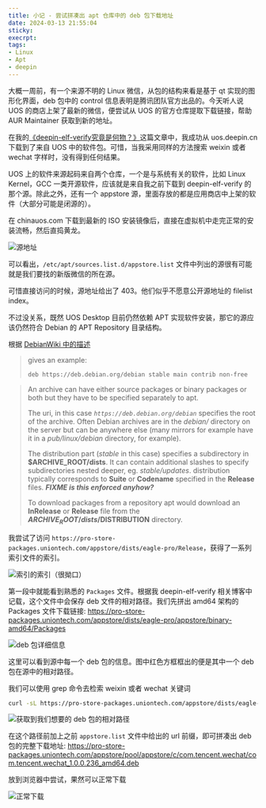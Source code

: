 ```yaml
---
title: 小记 - 尝试拼凑出 apt 仓库中的 deb 包下载地址
date: 2024-03-13 21:55:04
sticky:
execrpt:
tags:
- Linux
- Apt
- deepin
---
```


大概一周前，有一个来源不明的 Linux 微信，从包的结构来看是基于 qt 实现的图形化界面，deb 包中的 control 信息表明是腾讯团队官方出品的。今天听人说 UOS 的商店上架了最新的微信，便尝试从 UOS 的官方仓库提取下载链接，帮助 AUR Maintainer 获取到新的地址。

在我的[《deepin-elf-verify究竟是何物？》](https://zhul.in/2021/11/20/what-is-deepin-elf-verify/)这篇文章中，我成功从 uos.deepin.cn 下载到了来自 UOS 中的软件包。可惜，当我采用同样的方法搜索 weixin 或者 wechat 字样时，没有得到任何结果。

UOS 上的软件来源起码来自两个仓库，一个是与系统有关的软件，比如 Linux Kernel，GCC 一类开源软件，应该就是来自我之前下载到 deepin-elf-verify 的那个源。除此之外，还有一个 appstore 源，里面存放的都是应用商店中上架的软件（大部分可能是闭源的）。

在 chinauos.com 下载到最新的 ISO 安装镜像后，直接在虚拟机中走完正常的安装流畅，然后直捣黄龙。

![源地址](https://bu.dusays.com/2024/03/13/65f1b344e5581.png)

可以看出，`/etc/apt/sources.list.d/appstore.list` 文件中列出的源很有可能就是我们要找的新版微信的所在源。

可惜直接访问的时候，源地址给出了 403。他们似乎不愿意公开源地址的 filelist index。

不过没关系，既然 UOS Desktop 目前仍然依赖 APT 实现软件安装，那它的源应该仍然符合 Debian 的 APT Repository 目录结构。

根据 [DebianWiki 中的描述](https://wiki.debian.org/DebianRepository/Format)

> gives an example: 
>
> ```
> deb https://deb.debian.org/debian stable main contrib non-free
> ```

> An archive can have either source packages or binary packages or both but they have to be specified separately to apt. 
>
> The uri, in this case *`https://deb.debian.org/debian`* specifies the root of the archive. Often Debian archives are in the *debian/* directory on the server but can be anywhere else (many mirrors for example have it in a *pub/linux/debian* directory, for example). 
>
> The distribution part (*stable* in this case) specifies a subdirectory in **$ARCHIVE_ROOT/dists**. It can contain additional slashes to specify subdirectories nested deeper, eg. *stable/updates*. distribution typically corresponds to **Suite** or **Codename** specified in the **Release** files. ***FIXME is this enforced anyhow?*** 
>
> To download packages from a repository apt would download an **InRelease** or **Release** file from the **$ARCHIVE_ROOT/dists/$DISTRIBUTION** directory. 

我尝试了访问 `https://pro-store-packages.uniontech.com/appstore/dists/eagle-pro/Release`，获得了一系列索引文件的索引。

![索引的索引（很拗口）](https://bu.dusays.com/2024/03/13/65f1b5166810a.png)

第一段中就能看到熟悉的 `Packages` 文件。根据我 deepin-elf-verify 相关博客中记载，这个文件中会保存 deb 文件的相对路径。我们先拼出 amd64 架构的 Packages 文件下载链接: https://pro-store-packages.uniontech.com/appstore/dists/eagle-pro/appstore/binary-amd64/Packages

![deb 包详细信息](https://bu.dusays.com/2024/03/13/65f1b5faccc86.png)

这里可以看到源中每一个 deb 包的信息。图中红色方框框出的便是其中一个 deb 包在源中的相对路径。

我们可以使用 grep 命令去检索 weixin 或者 wechat 关键词

```bash
curl -sL https://pro-store-packages.uniontech.com/appstore/dists/eagle-pro/appstore/binary-amd64/Packages | grep -E "weixin|wechat"
```

![获取到我们想要的 deb 包的相对路径](https://bu.dusays.com/2024/03/13/65f1b6a4c3239.png)

在这个路径前加上之前 `appstore.list` 文件中给出的 url 前缀，即可拼凑出 deb 包的完整下载地址: https://pro-store-packages.uniontech.com/appstore/pool/appstore/c/com.tencent.wechat/com.tencent.wechat_1.0.0.236_amd64.deb

放到浏览器中尝试，果然可以正常下载

![正常下载](https://bu.dusays.com/2024/03/13/65f1b73567121.png)
